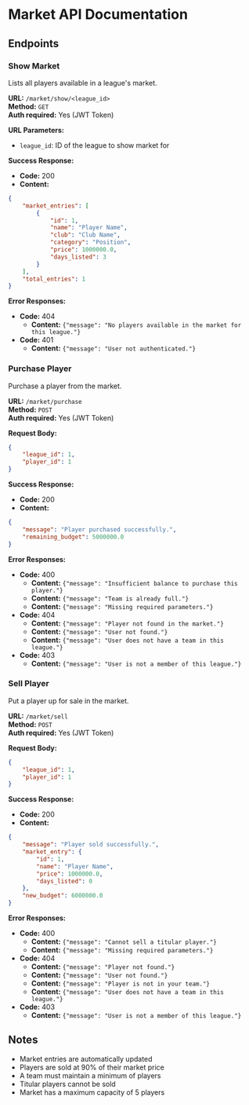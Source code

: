 # Market API Documentation

## Endpoints

### Show Market
Lists all players available in a league's market.

**URL:** `/market/show/<league_id>`  
**Method:** `GET`  
**Auth required:** Yes (JWT Token)

**URL Parameters:**
- `league_id`: ID of the league to show market for

**Success Response:**
- **Code:** 200
- **Content:**
```json
{
    "market_entries": [
        {
            "id": 1,
            "name": "Player Name",
            "club": "Club Name",
            "category": "Position",
            "price": 1000000.0,
            "days_listed": 3
        }
    ],
    "total_entries": 1
}
```

**Error Responses:**
- **Code:** 404
  - **Content:** `{"message": "No players available in the market for this league."}`
- **Code:** 401
  - **Content:** `{"message": "User not authenticated."}`

### Purchase Player
Purchase a player from the market.

**URL:** `/market/purchase`  
**Method:** `POST`  
**Auth required:** Yes (JWT Token)

**Request Body:**
```json
{
    "league_id": 1,
    "player_id": 1
}
```

**Success Response:**
- **Code:** 200
- **Content:**
```json
{
    "message": "Player purchased successfully.",
    "remaining_budget": 5000000.0
}
```

**Error Responses:**
- **Code:** 400
  - **Content:** `{"message": "Insufficient balance to purchase this player."}`
  - **Content:** `{"message": "Team is already full."}`
  - **Content:** `{"message": "Missing required parameters."}`
- **Code:** 404
  - **Content:** `{"message": "Player not found in the market."}`
  - **Content:** `{"message": "User not found."}`
  - **Content:** `{"message": "User does not have a team in this league."}`
- **Code:** 403
  - **Content:** `{"message": "User is not a member of this league."}`

### Sell Player
Put a player up for sale in the market.

**URL:** `/market/sell`  
**Method:** `POST`  
**Auth required:** Yes (JWT Token)

**Request Body:**
```json
{
    "league_id": 1,
    "player_id": 1
}
```

**Success Response:**
- **Code:** 200
- **Content:**
```json
{
    "message": "Player sold successfully.",
    "market_entry": {
        "id": 1,
        "name": "Player Name",
        "price": 1000000.0,
        "days_listed": 0
    },
    "new_budget": 6000000.0
}
```

**Error Responses:**
- **Code:** 400
  - **Content:** `{"message": "Cannot sell a titular player."}`
  - **Content:** `{"message": "Missing required parameters."}`
- **Code:** 404
  - **Content:** `{"message": "Player not found."}`
  - **Content:** `{"message": "User not found."}`
  - **Content:** `{"message": "Player is not in your team."}`
  - **Content:** `{"message": "User does not have a team in this league."}`
- **Code:** 403
  - **Content:** `{"message": "User is not a member of this league."}`

## Notes
- Market entries are automatically updated
- Players are sold at 90% of their market price
- A team must maintain a minimum of players
- Titular players cannot be sold
- Market has a maximum capacity of 5 players